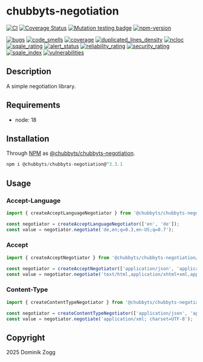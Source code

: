 # chubbyts-negotiation

[![CI](https://github.com/chubbyts/chubbyts-negotiation/workflows/CI/badge.svg?branch=master)](https://github.com/chubbyts/chubbyts-negotiation/actions?query=workflow%3ACI)
[![Coverage Status](https://coveralls.io/repos/github/chubbyts/chubbyts-negotiation/badge.svg?branch=master)](https://coveralls.io/github/chubbyts/chubbyts-negotiation?branch=master)
[![Mutation testing badge](https://img.shields.io/endpoint?style=flat&url=https%3A%2F%2Fbadge-api.stryker-mutator.io%2Fgithub.com%2Fchubbyts%2Fchubbyts-negotiation%2Fmaster)](https://dashboard.stryker-mutator.io/reports/github.com/chubbyts/chubbyts-negotiation/master)
[![npm-version](https://img.shields.io/npm/v/@chubbyts/chubbyts-negotiation.svg)](https://www.npmjs.com/package/@chubbyts/chubbyts-negotiation)

[![bugs](https://sonarcloud.io/api/project_badges/measure?project=chubbyts_chubbyts-negotiation&metric=bugs)](https://sonarcloud.io/dashboard?id=chubbyts_chubbyts-negotiation)
[![code_smells](https://sonarcloud.io/api/project_badges/measure?project=chubbyts_chubbyts-negotiation&metric=code_smells)](https://sonarcloud.io/dashboard?id=chubbyts_chubbyts-negotiation)
[![coverage](https://sonarcloud.io/api/project_badges/measure?project=chubbyts_chubbyts-negotiation&metric=coverage)](https://sonarcloud.io/dashboard?id=chubbyts_chubbyts-negotiation)
[![duplicated_lines_density](https://sonarcloud.io/api/project_badges/measure?project=chubbyts_chubbyts-negotiation&metric=duplicated_lines_density)](https://sonarcloud.io/dashboard?id=chubbyts_chubbyts-negotiation)
[![ncloc](https://sonarcloud.io/api/project_badges/measure?project=chubbyts_chubbyts-negotiation&metric=ncloc)](https://sonarcloud.io/dashboard?id=chubbyts_chubbyts-negotiation)
[![sqale_rating](https://sonarcloud.io/api/project_badges/measure?project=chubbyts_chubbyts-negotiation&metric=sqale_rating)](https://sonarcloud.io/dashboard?id=chubbyts_chubbyts-negotiation)
[![alert_status](https://sonarcloud.io/api/project_badges/measure?project=chubbyts_chubbyts-negotiation&metric=alert_status)](https://sonarcloud.io/dashboard?id=chubbyts_chubbyts-negotiation)
[![reliability_rating](https://sonarcloud.io/api/project_badges/measure?project=chubbyts_chubbyts-negotiation&metric=reliability_rating)](https://sonarcloud.io/dashboard?id=chubbyts_chubbyts-negotiation)
[![security_rating](https://sonarcloud.io/api/project_badges/measure?project=chubbyts_chubbyts-negotiation&metric=security_rating)](https://sonarcloud.io/dashboard?id=chubbyts_chubbyts-negotiation)
[![sqale_index](https://sonarcloud.io/api/project_badges/measure?project=chubbyts_chubbyts-negotiation&metric=sqale_index)](https://sonarcloud.io/dashboard?id=chubbyts_chubbyts-negotiation)
[![vulnerabilities](https://sonarcloud.io/api/project_badges/measure?project=chubbyts_chubbyts-negotiation&metric=vulnerabilities)](https://sonarcloud.io/dashboard?id=chubbyts_chubbyts-negotiation)

## Description

A simple negotiation library.

## Requirements

 * node: 18

## Installation

Through [NPM](https://www.npmjs.com) as [@chubbyts/chubbyts-negotiation][1].

```ts
npm i @chubbyts/chubbyts-negotiation@^3.3.1
```

## Usage

### Accept-Language

```ts
import { createAcceptLanguageNegotiator } from '@chubbyts/chubbyts-negotiation/dist/accept-language-negotiator';

const negotiator = createAcceptLanguageNegotiator(['en', 'de']);
const value = negotiator.negotiate('de,en;q=0.3,en-US;q=0.7');
```

### Accept

```ts
import { createAcceptNegotiator } from '@chubbyts/chubbyts-negotiation/dist/accept-negotiator';

const negotiator = createAcceptNegotiator(['application/json', 'application/xml', 'application/x-yaml']);
const value = negotiator.negotiate('text/html,application/xhtml+xml,application/xml;q=0.9,*/*;q =0.8');
```

### Content-Type

```ts
import { createContentTypeNegotiator } from '@chubbyts/chubbyts-negotiation/dist/content-type-negotiator';

const negotiator = createContentTypeNegotiator(['application/json', 'application/xml', 'application/x-yaml']);
const value = negotiator.negotiate('application/xml; charset=UTF-8');
```

## Copyright

2025 Dominik Zogg

[1]: https://www.npmjs.com/package/@chubbyts/chubbyts-negotiation
